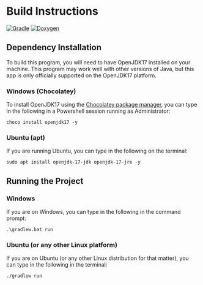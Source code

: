 # Build Instructions

[![Gradle](https://github.com/samuelcmace/understanding-the-kanji/actions/workflows/gradle.yml/badge.svg)](https://github.com/samuelcmace/understanding-the-kanji/actions/workflows/gradle.yml)
[![Doxygen](https://github.com/samuelcmace/understanding-the-kanji/actions/workflows/doxygen.yml/badge.svg?branch=main)](https://github.com/samuelcmace/understanding-the-kanji/actions/workflows/doxygen.yml)

## Dependency Installation

To build this program, you will need to have OpenJDK17 installed on your machine. This program may work well with other
versions of Java, but this app is only officially supported on the OpenJDK17 platform.

### Windows (Chocolatey)

To install OpenJDK17 using the [Chocolatey package manager](https://chocolatey.org/), you can type in the following in a
Powershell session running as Administrator:

```
choco install openjdk17 -y
```

### Ubuntu (apt)

If you are running Ubuntu, you can type in the following on the terminal:

```
sudo apt install openjdk-17-jdk openjdk-17-jre -y
```

## Running the Project

### Windows

If you are on Windows, you can type in the following in the command prompt:

```
.\gradlew.bat run
```

### Ubuntu (or any other Linux platform)

If you are on Ubuntu (or any other Linux distribution for that matter), you can type in the following in the terminal:

```
./gradlew run
```